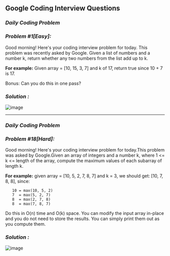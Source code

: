 ## Google Coding Interview Questions

### **_Daily Coding Problem_**
### **_Problem #1[Easy]:_**

Good morning! Here's your coding interview problem for today. This problem was recently asked by Google. Given a list of numbers and a number k, return whether any two numbers from the list add up to k.

**For example:**  Given array = [10, 15, 3, 7] and k of 17, return true since 10 + 7 is 17.

Bonus: Can you do this in one pass?

### **_Solution :_**

![image](https://user-images.githubusercontent.com/32637622/60755485-1fc22100-9ff9-11e9-85cb-7a7074aa35b0.png)


--------------------------------

### **_Daily Coding Problem_**
### **_Problem #18[Hard]:_**

Good morning! Here's your coding interview problem for today.This problem was asked by Google.Given an array of integers and a number k,
where 1 <= k <= length of the array, compute the maximum values of each subarray of length k.

**For example:** given array = [10, 5, 2, 7, 8, 7] and k = 3, we should get: [10, 7, 8, 8], since:
```
   10 = max(10, 5, 2)
   7  = max(5, 2, 7)
   8  = max(2, 7, 8)
   8  = max(7, 8, 7)
```   
Do this in O(n) time and O(k) space. You can modify the input array in-place and you do not need to store the results. You can simply
print them out as you compute them.

### **_Solution :_**

![image](https://user-images.githubusercontent.com/32637622/60755467-c528c500-9ff8-11e9-9345-33d1c13391f0.png)
